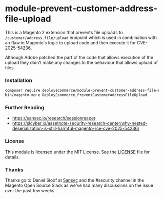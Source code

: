 # module-prevent-customer-address-file-upload

This is a Magento 2 extension that prevents file uploads to 
`/customer/address_file/upload` endpoint which is used in combination with an 
flaw in Magento's logic to upload code and then execute it for CVE-2025-54236.

Although Adobe patched the part of the code that allows execution of the upload
they didn't make any changes to the behaviour that allows upload of files.

### Installation
```bash
composer require deployecommerce/module-prevent-customer-address-file-upload
bin/magento mo:e DeployEcommerce_PreventCustomerAddressFileUpload
```

### Further Reading
- https://sansec.io/research/sessionreaper
- https://slcyber.io/assetnote-security-research-center/why-nested-deserialization-is-still-harmful-magento-rce-cve-2025-54236/

### License
This module is licensed under the MIT License. See the [LICENSE](LICENSE.md) file for details.


### Thanks
Thanks go to Daniel Sloof at [Sansec](https://sansec.io) and the #security 
channel in the Magento Open Source Slack as we've had many discussions on the 
issue over the past few weeks.